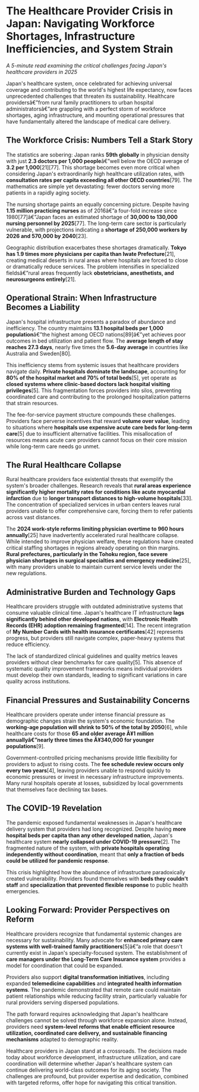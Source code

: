 # The Healthcare Provider Crisis in Japan: Navigating Workforce Shortages, Infrastructure Inefficiencies, and System Strain

*A 5-minute read examining the critical challenges facing Japan's healthcare providers in 2025*

Japan's healthcare system, once celebrated for achieving universal coverage and contributing to the world's highest life expectancy, now faces unprecedented challenges that threaten its sustainability. Healthcare providersâ€”from rural family practitioners to urban hospital administratorsâ€”are grappling with a perfect storm of workforce shortages, aging infrastructure, and mounting operational pressures that have fundamentally altered the landscape of medical care delivery.

## The Workforce Crisis: Numbers Tell a Stark Story

The statistics are sobering: Japan ranks **59th globally** in physician density with just **2.3 doctors per 1,000 people**â€”well below the OECD average of **3.2 per 1,000**[21][77]. This shortage becomes even more critical when considering Japan's extraordinarily high healthcare utilization rates, with **consultation rates per capita exceeding all other OECD countries**[79]. The mathematics are simple yet devastating: fewer doctors serving more patients in a rapidly aging society.

The nursing shortage paints an equally concerning picture. Despite having **1.15 million practicing nurses** as of 2016â€”a four-fold increase since 1980[77]â€”Japan faces an estimated shortage of **30,000 to 130,000 nursing personnel by 2025**[77]. The long-term care sector is particularly vulnerable, with projections indicating a **shortage of 250,000 workers by 2026 and 570,000 by 2040**[23].

Geographic distribution exacerbates these shortages dramatically. **Tokyo has 1.9 times more physicians per capita than Iwate Prefecture**[21], creating medical deserts in rural areas where hospitals are forced to close or dramatically reduce services. The problem intensifies in specialized fieldsâ€”rural areas frequently lack **obstetricians, anesthetists, and neurosurgeons entirely**[21].

## Operational Strain: When Infrastructure Becomes a Liability

Japan's hospital infrastructure presents a paradox of abundance and inefficiency. The country maintains **13.1 hospital beds per 1,000 population**â€”the highest among OECD nations[89]â€”yet achieves poor outcomes in bed utilization and patient flow. The **average length of stay reaches 27.3 days**, nearly five times the **5.6-day average** in countries like Australia and Sweden[80].

This inefficiency stems from systemic issues that healthcare providers navigate daily. **Private hospitals dominate the landscape**, accounting for **80% of the hospital market and 70% of total beds**[5], yet operate as **closed systems where clinic-based doctors lack hospital visiting privileges**[5]. This fragmentation forces providers into silos, preventing coordinated care and contributing to the prolonged hospitalization patterns that strain resources.

The fee-for-service payment structure compounds these challenges. Providers face perverse incentives that reward **volume over value**, leading to situations where **hospitals use expensive acute care beds for long-term care**[5] due to insufficient alternative facilities. This misallocation of resources means acute care providers cannot focus on their core mission while long-term care needs go unmet.

## The Rural Healthcare Collapse

Rural healthcare providers face existential threats that exemplify the system's broader challenges. Research reveals that **rural areas experience significantly higher mortality rates for conditions like acute myocardial infarction** due to **longer transport distances to high-volume hospitals**[33]. The concentration of specialized services in urban centers leaves rural providers unable to offer comprehensive care, forcing them to refer patients across vast distances.

The **2024 work-style reforms limiting physician overtime to 960 hours annually**[25] have inadvertently accelerated rural healthcare collapse. While intended to improve physician welfare, these regulations have created critical staffing shortages in regions already operating on thin margins. **Rural prefectures, particularly in the Tohoku region, face severe physician shortages in surgical specialties and emergency medicine**[25], with many providers unable to maintain current service levels under the new regulations.

## Administrative Burden and Technology Gaps

Healthcare providers struggle with outdated administrative systems that consume valuable clinical time. Japan's healthcare IT infrastructure **lags significantly behind other developed nations**, with **Electronic Health Records (EHR) adoption remaining fragmented**[14]. The recent integration of **My Number Cards with health insurance certificates**[42] represents progress, but providers still navigate complex, paper-heavy systems that reduce efficiency.

The lack of standardized clinical guidelines and quality metrics leaves providers without clear benchmarks for care quality[5]. This absence of systematic quality improvement frameworks means individual providers must develop their own standards, leading to significant variations in care quality across institutions.

## Financial Pressures and Sustainability Concerns

Healthcare providers operate under intense financial pressure as demographic changes strain the system's economic foundation. The **working-age population will shrink to 50% of the total by 2050**[6], while healthcare costs for those **65 and older average Â¥1 million annuallyâ€”nearly three times the Â¥340,000 for younger populations**[9].

Government-controlled pricing mechanisms provide little flexibility for providers to adjust to rising costs. The **fee schedule review occurs only every two years**[4], leaving providers unable to respond quickly to economic pressures or invest in necessary infrastructure improvements. Many rural hospitals operate at losses, subsidized by local governments that themselves face declining tax bases.

## The COVID-19 Revelation

The pandemic exposed fundamental weaknesses in Japan's healthcare delivery system that providers had long recognized. Despite having **more hospital beds per capita than any other developed nation**, Japan's healthcare system **nearly collapsed under COVID-19 pressure**[2]. The fragmented nature of the system, with **private hospitals operating independently without coordination**, meant that **only a fraction of beds could be utilized for pandemic response**.

This crisis highlighted how the abundance of infrastructure paradoxically created vulnerability. Providers found themselves with **beds they couldn't staff** and **specialization that prevented flexible response** to public health emergencies.

## Looking Forward: Provider Perspectives on Reform

Healthcare providers recognize that fundamental systemic changes are necessary for sustainability. Many advocate for **enhanced primary care systems with well-trained family practitioners**[5]â€”a role that doesn't currently exist in Japan's specialty-focused system. The establishment of **care managers under the Long-Term Care Insurance system** provides a model for coordination that could be expanded.

Providers also support **digital transformation initiatives**, including expanded **telemedicine capabilities** and **integrated health information systems**. The pandemic demonstrated that remote care could maintain patient relationships while reducing facility strain, particularly valuable for rural providers serving dispersed populations.

The path forward requires acknowledging that Japan's healthcare challenges cannot be solved through workforce expansion alone. Instead, providers need **system-level reforms that enable efficient resource utilization, coordinated care delivery, and sustainable financing mechanisms** adapted to demographic reality.

Healthcare providers in Japan stand at a crossroads. The decisions made today about workforce development, infrastructure utilization, and care coordination will determine whether Japan's healthcare system can continue delivering world-class outcomes for its aging society. The challenges are profound, but provider expertise and dedication, combined with targeted reforms, offer hope for navigating this critical transition.